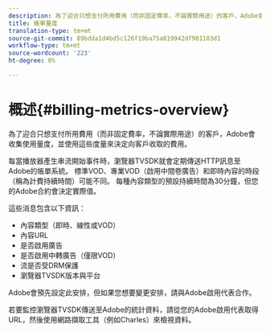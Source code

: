 ```yaml
---
description: 為了迎合只想支付所用費用（而非固定費率，不論實際用途）的客戶，Adobe會收集使用量度，並使用這些度量來決定向客戶收取的費用。
title: 帳單量度
translation-type: tm+mt
source-git-commit: 89bdda1d4bd5c126f19ba75a819942df901183d1
workflow-type: tm+mt
source-wordcount: '223'
ht-degree: 0%

---
```



# 概述{#billing-metrics-overview}

為了迎合只想支付所用費用（而非固定費率，不論實際用途）的客戶，Adobe會收集使用量度，並使用這些度量來決定向客戶收取的費用。

每當播放器產生串流開始事件時，瀏覽器TVSDK就會定期傳送HTTP訊息至Adobe的帳單系統。 標準VOD、專業VOD（啟用中間卷廣告）和即時內容的時段（稱為計費持續時間）可能不同。 每種內容類型的預設持續時間為30分鐘，但您的Adobe合約會決定實際值。

這些消息包含以下資訊：

* 內容類型（即時、線性或VOD）
* 內容URL
* 是否啟用廣告
* 是否啟用中轉廣告（僅限VOD）
* 流是否受DRM保護
* 瀏覽器TVSDK版本與平台

Adobe會預先設定此安排，但如果您想要變更安排，請與Adobe啟用代表合作。

若要監控瀏覽器TVSDK傳送至Adobe的統計資料，請從您的Adobe啟用代表取得URL，然後使用網路擷取工具（例如Charles）來檢視資料。
